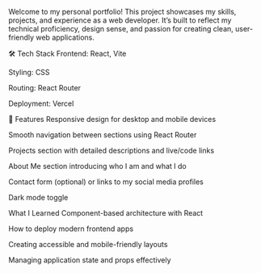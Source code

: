 Welcome to my personal portfolio! This project showcases my skills, projects, and experience as a web developer. It’s built to reflect my technical proficiency, design sense, and passion for creating clean, user-friendly web applications.

🛠️ Tech Stack
Frontend: React, Vite

Styling: CSS

Routing: React Router

Deployment: Vercel 

📁 Features
Responsive design for desktop and mobile devices

Smooth navigation between sections using React Router

Projects section with detailed descriptions and live/code links

About Me section introducing who I am and what I do

Contact form (optional) or links to my social media profiles

Dark mode toggle 

 What I Learned
Component-based architecture with React

How to deploy modern frontend apps

Creating accessible and mobile-friendly layouts

Managing application state and props effectively
